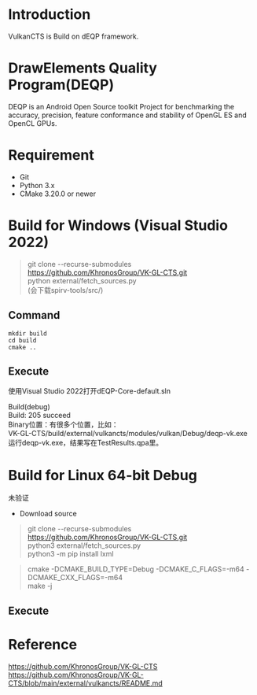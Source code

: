 # Introduction
VulkanCTS is Build on dEQP framework.

# DrawElements Quality Program(DEQP)
DEQP is an Android Open Source toolkit Project for benchmarking the accuracy, precision, feature conformance and stability of OpenGL ES and OpenCL GPUs. 

# Requirement
- Git  
- Python 3.x  
- CMake 3.20.0 or newer  


# Build for Windows (Visual Studio 2022)
> git clone --recurse-submodules  https://github.com/KhronosGroup/VK-GL-CTS.git  
> python external/fetch_sources.py  
(会下载spirv-tools/src/)  

## Command
```
mkdir build  
cd build
cmake ..
```

## Execute
使用Visual Studio 2022打开dEQP-Core-default.sln  

Build(debug)  
Build: 205 succeed  
Binary位置：有很多个位置，比如：  
VK-GL-CTS/build/external/vulkancts/modules/vulkan/Debug/deqp-vk.exe  
运行deqp-vk.exe，结果写在TestResults.qpa里。  


# Build for Linux 64-bit Debug  
未验证
- Download source  
> git clone --recurse-submodules https://github.com/KhronosGroup/VK-GL-CTS.git  
> python3 external/fetch_sources.py  
> python3 -m pip install lxml  

> cmake <path to vulkancts> -DCMAKE_BUILD_TYPE=Debug -DCMAKE_C_FLAGS=-m64 -DCMAKE_CXX_FLAGS=-m64  
> make -j  

## Execute


# Reference
https://github.com/KhronosGroup/VK-GL-CTS  
https://github.com/KhronosGroup/VK-GL-CTS/blob/main/external/vulkancts/README.md  

